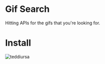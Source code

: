 # Gif Search

Hitting APIs for the gifs that you're looking for.

# Install

![teddiursa](https://assets.pokemon.com/assets/cms2/img/pokedex/detail/216.png)
